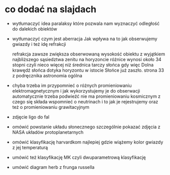 # co dodać na slajdach

- wytłumaczyć idea paralaksy które pozwala nam wyznaczyć odległość do dalekich obiektów

- wytłumaczyć czym jest aberracja Jak wpływa na to jak obserwujemy gwiazdy i też idę refrakcji

  refrakcja zawsze zwiększa obserwowaną wysokość obiektu z wyjątkiem najbliższego sąsiedztwa zenitu na horyzoncie różnice wynosi około 34 stopni czyli nieco więcej niż średnica tarczy słońca gdy więc Dolna krawędź słońca dotyka horyzontu w istocie Słońce już zaszło. strona 33 z podręcznika astronomia ogólna

- chyba trzeba im przypomnieć o różnych promieniowaniu elektromagnetycznym i jak wykorzystujemy je do obserwacji automatycznie trzeba podwieźć nie ma promieniowaniu kosmicznym z czego się składa wspomnieć o neutrinach i to jak je rejestrujemy oraz też o promieniowaniu grawitacyjnym


- zdjęcie ligo do fal

- omówić powstanie układu słonecznego szczególnie pokazać zdjęcia z NASA układów protoplanetarnych

- omówić klasyfikację harvardkom najlepiej gdzie wiążemy kolor gwiazdy z jej temperaturą

- umówić też klasyfikację MK czyli dwuparametrową klasyfikację

- umówić diagram herb z frunga russella
